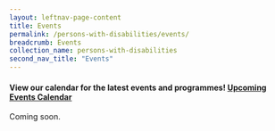 ```yaml
---
layout: leftnav-page-content
title: Events
permalink: /persons-with-disabilities/events/
breadcrumb: Events
collection_name: persons-with-disabilities
second_nav_title: "Events"
---
```


#### View our calendar for the latest events and programmes! [Upcoming Events Calendar](https://teamup.com/kszzuuzwp4j1c2he1f)

Coming soon.
